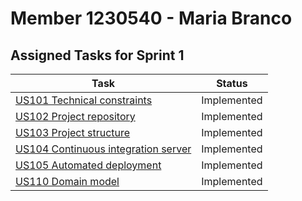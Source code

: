 # Member 1230540 - Maria Branco


## Assigned Tasks for Sprint 1

| Task                                                       | Status       |
|------------------------------------------------------------|--------------|
| [US101 Technical constraints](../us_101/readme.md)         | Implemented  |
| [US102 Project repository](../us_102/readme.md)            | Implemented  |
| [US103 Project structure](../us_103/readme.md)             | Implemented  |
| [US104 Continuous integration server](../us_104/readme.md) | Implemented  |
| [US105 Automated deployment](../us_105/readme.md)          | Implemented  |
| [US110 Domain model](../us_110/readme.md)                  | Implemented  |
